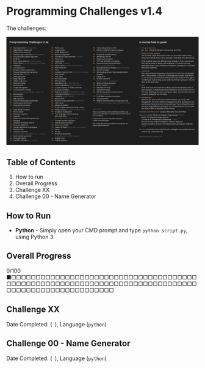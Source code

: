 # Programming Challenges v1.4 

The challenges:

![programming challenges list](https://github.com/EarlierMeat1/programming-challenges-v1.4/blob/master/images/Programming%20Challenges.jpg)

## Table of Contents
1. How to run
2. Overall Progress
3. Challenge XX
4. Challenge 00 - Name Generator

## How to Run

* <b>Python</b> - Simply open your CMD prompt and type `python script.py`, using Python 3. 

## Overall Progress
0/100
■□□□□□□□□□□□□□□□□□□□□□□□□□□□□□□□□□□□□□□□□□□□□□□□□□□□□□□□□□□□□□□□□□□□□□□□□□□□□□□□□□□□□□□□□□□□□□□□□□□□

## Challenge XX 
Date Completed: (` `), Language (`python`)

## Challenge 00 - Name Generator 
Date Completed: (` `), Language (`python`)

